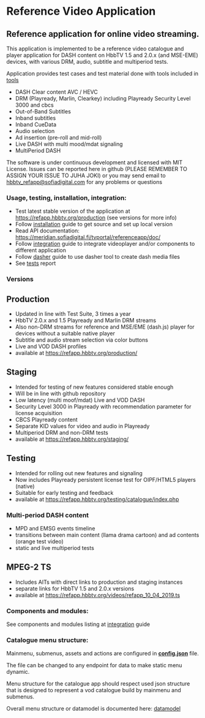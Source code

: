 # Reference Video Application

## Reference application for online video streaming.
This application is implemented to be a reference video catalogue and player application 
for DASH content on HbbTV 1.5 and 2.0.x (and MSE-EME) devices, with various DRM, audio, subtitle and multiperiod tests. 

Application provides test cases and test material done with tools included in [tools]
- DASH Clear content AVC / HEVC
- DRM (Playready, Marlin, Clearkey) including Playready Security Level 3000 and cbcs
- Out-of-Band Subtitles
- Inband subtitles
- Inband CueData
- Audio selection
- Ad insertion (pre-roll and mid-roll)
- Live DASH with multi mood/mdat signaling
- MultiPeriod DASH

The software is under continuous development and licensed with MIT License.
Issues can be reported here in github (PLEASE REMEMBER TO ASSIGN YOUR ISSUE TO JUHA JOKI) or you may send email to hbbtv_refapp@sofiadigital.com for any problems or questions

### Usage, testing, installation, integration:

 - Test latest stable version of the application at https://refapp.hbbtv.org/production (see versions for more info)
 - Follow [installation] guide to get source and set up local version
 - Read API documentation: https://meridian.sofiadigital.fi/tvportal/referenceapp/doc/
 - Follow [integration] guide to integrate videoplayer and/or components to different application
 - Follow [dasher] guide to use dasher tool to create dash media files
 - See [tests] report

### Versions

## Production
 - Updated in line with Test Suite, 3 times a year
 - HbbTV 2.0.x and 1.5 Playready and Marlin DRM streams 
 - Also non-DRM streams for reference and MSE/EME (dash.js) player for devices without a suitable native player
 - Subtitle and audio stream selection via color buttons
 - Live and VOD DASH profiles
 - available at https://refapp.hbbtv.org/production/
 
 ## Staging
 - Intended for testing of new features considered stable enough
 - Will be in line with github repository
 - Low latency (multi moof/mdat) Live and VOD DASH
 - Security Level 3000 in Playready with recommendation parameter for license acquisition
 - CBCS Playready content
 - Separate KID values for video and audio in Playready 
 - Multiperiod DRM and non-DRM tests
 - available at https://refapp.hbbtv.org/staging/
 
  ## Testing
 - Intended for rolling out new features and signaling
 - Now includes Playready persistent license test for OIPF/HTML5 players (native)
 - Suitable for early testing and feedback
 - available at https://refapp.hbbtv.org/testing/catalogue/index.php
 
### Multi-period DASH content

 - MPD and EMSG events timeline
 - transitions between main content (llama drama cartoon) and ad contents (orange test video)
 - static and live multiperiod tests
 
 ## MPEG-2 TS
 - Includes AITs with direct links to production and staging instances
 - separate links for HbbTV 1.5 and 2.0.x versions
 - available at https://refapp.hbbtv.org/videos/refapp_10_04_2019.ts

### Components and modules:

See components and modules listing at [integration] guide

### Catalogue menu structure:

Mainmenu, submenus, assets and actions are configured in __[config.json]__ file. 

The file can be changed to any endpoint for data to make static menu dynamic.

Menu structure for the catalogue app should respect used json structure that 
is designed to represent a vod catalogue build by mainmenu and submenus. 

Overall menu structure or datamodel is documented here: [datamodel]

[//]: # (references)

[tools]: <https://github.com/HbbTV-Association/ReferenceApplication/tree/master/tools>
[integration]: <https://github.com/HbbTV-Association/ReferenceApplication/blob/master/doc/integration.md>
[installation]: <https://github.com/HbbTV-Association/ReferenceApplication/blob/master/doc/installation_testing.md>
[datamodel]: <https://github.com/HbbTV-Association/ReferenceApplication/blob/master/doc/datamodel.md>
[config.json]: <https://github.com/HbbTV-Association/ReferenceApplication/blob/master/src/catalogue/config.json>
[dasher]: <https://github.com/HbbTV-Association/ReferenceApplication/blob/master/doc/dasher.md>
[tests]: <https://github.com/HbbTV-Association/ReferenceApplication/blob/master/doc/refapp_test.txt>
